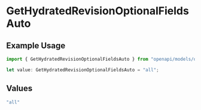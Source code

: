 # GetHydratedRevisionOptionalFieldsAuto

## Example Usage

```typescript
import { GetHydratedRevisionOptionalFieldsAuto } from "openapi/models/operations";

let value: GetHydratedRevisionOptionalFieldsAuto = "all";
```

## Values

```typescript
"all"
```